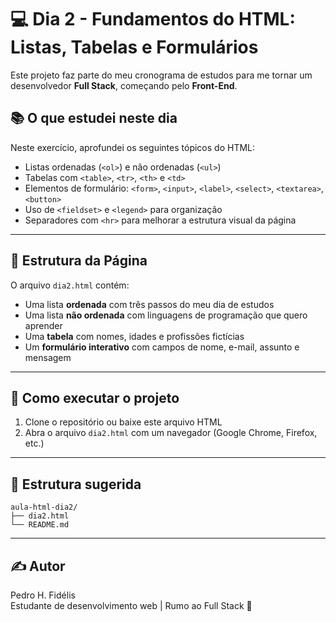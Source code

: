 
# 💻 Dia 2 - Fundamentos do HTML: Listas, Tabelas e Formulários

Este projeto faz parte do meu cronograma de estudos para me tornar um desenvolvedor **Full Stack**, começando pelo **Front-End**.

## 📚 O que estudei neste dia

Neste exercício, aprofundei os seguintes tópicos do HTML:

- Listas ordenadas (`<ol>`) e não ordenadas (`<ul>`)
- Tabelas com `<table>`, `<tr>`, `<th>` e `<td>`
- Elementos de formulário: `<form>`, `<input>`, `<label>`, `<select>`, `<textarea>`, `<button>`
- Uso de `<fieldset>` e `<legend>` para organização
- Separadores com `<hr>` para melhorar a estrutura visual da página

---

## 📄 Estrutura da Página

O arquivo `dia2.html` contém:

- Uma lista **ordenada** com três passos do meu dia de estudos
- Uma lista **não ordenada** com linguagens de programação que quero aprender
- Uma **tabela** com nomes, idades e profissões fictícias
- Um **formulário interativo** com campos de nome, e-mail, assunto e mensagem

---

## 🚀 Como executar o projeto

1. Clone o repositório ou baixe este arquivo HTML
2. Abra o arquivo `dia2.html` com um navegador (Google Chrome, Firefox, etc.)

---

## 📁 Estrutura sugerida

```
aula-html-dia2/
├── dia2.html
└── README.md
```

---

## ✍️ Autor

Pedro H. Fidélis  
Estudante de desenvolvimento web | Rumo ao Full Stack 🚀
